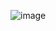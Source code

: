 ![image](https://user-images.githubusercontent.com/36649115/42350673-53589818-8066-11e8-9a7b-e986384c7884.png)
